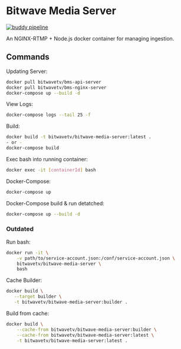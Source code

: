 # Bitwave Media Server

[![buddy pipeline](https://app.buddy.works/dispatchcommit/bitwave-media-server/pipelines/pipeline/222962/badge.svg?token=7ca31676b31d48f90081c7a32f778ceee54631084c4c537af857f2b82d470895 "buddy pipeline")](https://app.buddy.works/dispatchcommit/bitwave-media-server/pipelines/pipeline/222962)

An NGINX-RTMP + Node.js docker container for managing ingestion.

## Commands

Updating Server:

```bash
docker pull bitwavetv/bms-api-server
docker pull bitwavetv/bms-nginx-server
docker-compose up --build -d
```

View Logs:
```bash
docker-compose logs --tail 25 -f
```

Build:
```bash
docker build -t bitwavetv/bitwave-media-server:latest .
- or -
docker-compose build
```

Exec bash into running container:
```bash
docker exec -it [containerId] bash
```

Docker-Compose:
```bash
docker-compose up
```

Docker-Compose build & run detatched:
```bash
docker-compose up --build -d
```




### Outdated

Run bash:
```bash
docker run -it \
    -v path/to/service-account.json:/conf/service-account.json \
    bitwavetv/bitwave-media-server \
    bash
```

Cache Builder:
 ```bash
 docker build \
    --target builder \
    -t bitwavetv/bitwave-media-server:builder .
 ```
 
 Build from cache:
```bash
docker build \
    --cache-from bitwavetv/bitwave-media-server:builder \
    --cache-from bitwavetv/bitwave-media-server:latest \
    -t bitwavetv/bitwave-media-server:latest .
``` 
